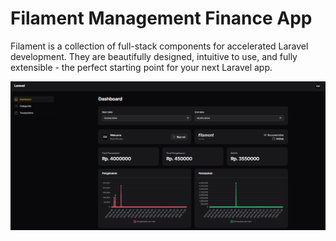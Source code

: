 # Filament Management Finance App

Filament is a collection of full-stack components for accelerated Laravel development. They are beautifully designed, intuitive to use, and fully extensible - the perfect starting point for your next Laravel app.

<p align="center"><img src="/public/finance-app.PNG" alt="Management Finance"></p>
